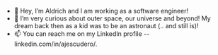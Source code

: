 - 👋 Hey, I’m Aldrich and I am working as a software engineer!
- 👀 I’m very curious about outer space, our universe and beyond! My dream back then as a kid was to be an astronaut (.. and still is)!
- 📫 You can reach me on my LinkedIn profile -- linkedin.com/in/ajescudero/.
<!---
drichorino/drichorino is a ✨ special ✨ repository because its `README.md` (this file) appears on your GitHub profile.
You can click the Preview link to take a look at your changes.
--->
